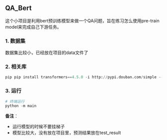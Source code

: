 ## QA_Bert

这个小项目是利用bert预训练模型来做一个QA问题，旨在练习怎么使用pre-train model来完成自己下游任务。

### 1.    数据集

数据集比较小，已经放在项目的data文件了

### 2.    相关库

```python
pip pip install transformers==4.5.0 -i http://pypi.douban.com/simple --trusted-host pypi.douban.com
```

### 3.    运行

```python
# 终端运行
python -m main
```



**备注**：

* 运行模型的时候不要挂梯子
* 模型比较大，没有放在项目里，预测结果放在test_result